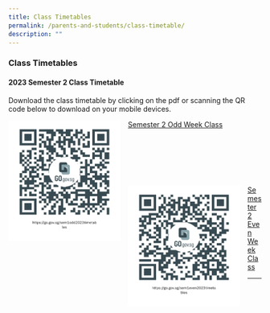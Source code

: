 ```yaml
---
title: Class Timetables
permalink: /parents-and-students/class-timetable/
description: ""
---
```

### Class Timetables

#### 2023 Semester 2 Class Timetable
Download the class timetable by clicking on the pdf or scanning the QR code below to download on your mobile devices.

<img src="/images/Class%20Timetables/sem1odd2023timetables.png" style="width:223px;height:240px;margin-right:15px;" align="left">

[Semester 2 Odd Week Class](/files/Class%20Timetables%202023/2023%20Serangoon%20Sec%20Sem1%20Odd%20Week%20Class.pdf)



<br> <br> <br> <br> <br>

<img src="/images/Class%20Timetables/sem1even2023timetables.png" style="width:223px;height:240px;margin-right:15px;" align="left">

[Semester 2 Even Week Class](/files/Class%20Timetables%202023/2023%20Serangoon%20Sec%20Sem1%20Even%20Week%20Class.pdf)

<hr>